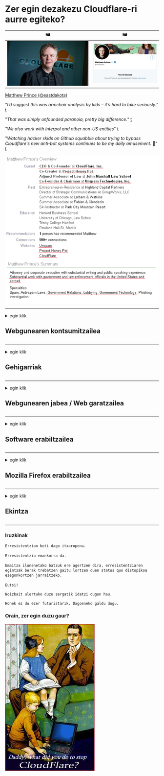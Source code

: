 # Zer egin dezakezu Cloudflare-ri aurre egiteko?

| 🖼 | 🖼 |
| --- | --- |
| ![](image/matthew_prince.jpg) | ![](image/blockedbymatthewprince.jpg) |

[Matthew Prince (@eastdakota)](https://twitter.com/eastdakota)

"*I’d suggest this was armchair analysis by kids – it’s hard to take seriously.*" [t](https://www.theguardian.com/technology/2015/nov/19/cloudflare-accused-by-anonymous-helping-isis)

"*That was simply unfounded paranoia, pretty big difference.*"  [t](https://twitter.com/xxdesmus/status/992757936123359233)

"*We also work with Interpol and other non-US entities*" [t](https://twitter.com/eastdakota/status/1203028504184360960)

"*Watching hacker skids on Github squabble about trying to bypass Cloudflare's new anti-bot systems continues to be my daily amusement.* 🍿" [t](https://twitter.com/eastdakota/status/1273277839102656515)


![](image/whoismp.jpg)

---


<details>
<summary>egin klik

## Webgunearen kontsumitzailea
</summary>


- Gustatzen zaizun webguneak Cloudflare erabiltzen badu, esan Cloudflare ez erabiltzeko.
  - Facebook, Reddit, Twitter edo Mastodon bezalako sare sozialetan irrintziak egiteak ez du inolako diferentziarik. [Ekintzak hashtag-ak baino altuagoak dira.](https://twitter.com/phyzonloop/status/1274132092490862594)
  - Saiatu webgunearen jabearekin harremanetan jartzen zure burua erabilgarria izan nahi baduzu.

[Cloudflare-k esan zuen](https://github.com/Eloston/ungoogled-chromium/issues/783):
```
Arazoak dituzun zerbitzu edo gune zehatzen administratzaileengana jotzea eta zure esperientzia partekatzea gomendatzen dizugu.
```

[Ez baduzu eskatzen, webgunearen jabeak ez du inoiz arazo hau ezagutzen.](PEOPLE.md)

![](image/liberapay.jpg)

[Adibide arrakastatsua](https://counterpartytalk.org/t/turn-off-cloudflare-on-counterparty-co-plz/164/5).<br>
Arazoren bat duzu? [Goratu zure ahotsa orain.](https://github.com/maraoz/maraoz.github.io/issues/1) Beheko adibidea.

```
Enpresen zentsura eta masa zaintza laguntzen ari zara.
https://codeberg.org/crimeflare/cloudflare-tor/src/branch/master/README.md
```

```
Zure web orria CloudFlare-ren pribatutasuna gehiegizko erabilera duen hormako lorategi pribatuan dago.
https://codeberg.org/crimeflare/cloudflare-tor/
```

- Hartu denbora pixka bat webgunearen pribatutasun politika irakurtzeko.
  - webgunea Cloudflare-ren atzean badago edo webguneak Cloudflare-rekin konektatutako zerbitzuak erabiltzen baditu.

"Cloudflare" zer den azaldu behar du eta baimena eskatu zure datuak Cloudflare-rekin partekatzeko. Hori egin ezean konfiantza urratuko da eta aipatutako webgunea saihestu beharko litzateke.

[Hemen dago pribatutasun politikaren adibide onargarria](https://archive.is/bDlTz) ("Subprocessors" > "Entity Name")

```
Zure pribatutasun politika irakurri dut eta ezin dut Cloudflare hitza aurkitu.
Nire datuak Cloudflare-ra elikatzen jarraitzen baduzu zurekin datuak partekatzeari uko egiten diot.
https://codeberg.org/crimeflare/cloudflare-tor/
```

Cloudflare hitza ez duen pribatutasun politikaren adibidea da.
[Liberland Jobs](https://archive.is/daKIr) [privacy policy](https://docsend.com/view/feiwyte):

![](image/cfwontobey.jpg)

Cloudflare-k bere pribatutasun politika du.
[Cloudflare-k jendea maite du.](https://www.reddit.com/r/GamerGhazi/comments/2s64fe/be_wary_reporting_to_cloudflare/)

Hemen duzu adibide on bat webgunean erregistratzeko inprimakian.
AFAIK, zero webguneak egiten du hau. Konfiantza izango al duzu?

```
"Erregistratu XYZ-en" sakatuta, gure zerbitzu baldintzak eta pribatutasun adierazpena onartzen dituzu.
Zure datuak Cloudflare-rekin partekatzea ere onartzen duzu eta cloudflare-ren pribatutasun-adierazpena ere onartzen duzu.
Cloudflare-k zure informazioa filtratzen badu edo gure zerbitzariekin konektatzen uzten ez badizu, ez da gure errua. [*]

[ Izena eman ] [ ez nago ados ]
```
[*] [PEOPLE.md](PEOPLE.md)


- Saiatu haien zerbitzua ez erabiltzen. Gogoratu Cloudflare-k ikusten ari zarela.
  - ["I'm in your TLS, sniffin' your passworz"](image/iminurtls.jpg)

- Bilatu beste webgune bat. Interneten badaude alternatibak eta aukerak!

- Konbentzitu lagunak Tor egunero erabiltzeko.
  - Anonimotasunak internet irekiaren estandarra izan behar du!
  - [Kontuan izan Tor proiektuari ez zaiola gustatzen proiektu hau.](HISTORY.md)

</details>

------

<details>
<summary>egin klik

## Gehigarriak
</summary>

- Zure arakatzailea Firefox, Tor Browser edo Ungoogled Chromium bada, erabili beheko gehigarri hauetako bat.
  - Beste gehigarri berri bat gehitu nahi baduzu, galdetu lehen.


| Izena | Garatzailea | Laguntza | Ezin blokeatu | Ezin da jakinarazi | Chrome |
| -------- | -------- | -------- | -------- | -------- | -------- |
| [Bloku Cloudflaron MITM-Atakon](subfiles/about.bcma.md) | #Addon | [ ? ](README.md) | **Bai**     | **Bai**     |  **Bai** |
| [Ĉu ligoj estas vundeblaj al MITM-atako?](subfiles/about.ismm.md) | #Addon | [ ? ](README.md) | Ez     | **Bai**     |  **Bai** |
| [Ĉu ĉi tiuj ligoj blokos Tor-uzanton?](subfiles/about.isat.md) | #Addon | [ ? ](README.md) | Ez     | **Bai**     |  **Bai** |
| [Block Cloudflare MITM Attack](https://trac.torproject.org/projects/tor/attachment/ticket/24351/block_cloudflare_mitm_attack-1.0.14.1-an%2Bfx.xpi)<br>[**DELETED BY TOR PROJECT**](HISTORY.md) | nullius | [ ? ](tool/block_cloudflare_mitm_fx), [Link](README.md) | **Bai**     | **Bai**     |  Ez |
| [TPRB](http://34ahehcli3epmhbu2wbl6kw6zdfl74iyc4vg3ja4xwhhst332z3knkyd.onion/) | Sw | [ ? ](http://34ahehcli3epmhbu2wbl6kw6zdfl74iyc4vg3ja4xwhhst332z3knkyd.onion/) | **Bai**     | **Bai**     |  Ez |
| [Detect Cloudflare](https://addons.mozilla.org/en-US/firefox/addon/detect-cloudflare/) | Frank Otto | [ ? ](https://github.com/traktofon/cf-detect) | Ez     | **Bai**     |  Ez |
| [True Sight](https://addons.mozilla.org/en-US/firefox/addon/detect-cloudflare-plus/) | claustromaniac | [ ? ](https://github.com/claustromaniac/detect-cloudflare-plus) | Ez     | **Bai**     |  Ez |
| [Which Cloudflare datacenter am I visiting?](https://addons.mozilla.org/en-US/firefox/addon/cf-pop/) | 依云 | [ ? ](https://github.com/lilydjwg/cf-pop) | Ez     | **Bai**     |  Ez |


- "Decentraleyes" -ek "CDNJS (Cloudflare)" konexioa eten dezake.
  - Eskaera asko sareetara iristea eragozten du, eta tokiko fitxategiak zerbitzatzen ditu guneak ez hausteko.
  - Garatzaileak erantzun zion: "[very concerning indeed](https://github.com/Synzvato/decentraleyes/issues/236#issuecomment-352049501)", "[widespread usage severely centralizes the web](https://github.com/Synzvato/decentraleyes/issues/251#issuecomment-366752049)"

- [Cloudflare ziurtagiria zure Agintaritza Ziurtagiritik (CA) ere kendu edo mesfidatu dezakezu.](https://www.ssl.com/how-to/remove-root-certificate-firefox/)

</details>

------

<details>
<summary>egin klik

## Webgunearen jabea / Web garatzailea
</summary>


![](image/word_cloudflarefree.jpg)

- Ez erabili Cloudflare irtenbidea, Aldia.
  - Hori baino hobeto egin dezakezu, ezta? [Hona hemen nola kendu Cloudflare harpidetzak, planak, domeinuak edo kontuak.](https://support.cloudflare.com/hc/en-us/articles/200167776-Removing-subscriptions-plans-domains-or-accounts)

| 🖼 | 🖼 |
| --- | --- |
| ![](image/htmlalertcloudflare.jpg) | ![](image/htmlalertcloudflare2.jpg) |

- Bezero gehiago nahi al dituzu? Badakizu zer egin. Iradokizuna "lerroaren gainetik" dago.
  - [Kaixo, "Zure pribatutasuna seriotasunez hartzen dugu" idatzi duzu, baina "403 Errorea debekatutako proxy anonimoak ez dira onartzen" jaso dut.](https://it.slashdot.org/story/19/02/19/0033255/stop-saying-we-take-your-privacy-and-security-seriously) Zergatik blokeatzen duzu Tor Or VPN? [Eta zergatik blokeatzen dituzu aldi baterako mezu elektronikoak?](http://nomdjgwjvyvlvmkolbyp3rocn2ld7fnlidlt2jjyotn3qqsvzs2gmuyd.onion/mail/)

![](image/anonexist.jpg)

- Cloudflare erabiltzeak etenen aukerak handituko ditu. Bisitariek ezin dute zure webgunera sartu zure zerbitzaria ez badago edo Cloudflare ez badago.
  - [Benetan pentsatu al zenuen Cloudflare ez dela inoiz jaitsiko?](https://www.ibtimes.com/cloudflare-down-not-working-sites-producing-504-gateway-timeout-errors-2618008) [Another](https://twitter.com/Jedduff/status/1097875615997399040) [sample](https://twitter.com/search?f=tweets&vertical=default&q=Cloudflare%20is%20having%20problems). [Need more](PEOPLE.md)?

![](image/cloudflareinternalerror.jpg)

- Cloudflare erabiltzeak zure "API zerbitzua", "software eguneratze zerbitzaria" edo "RSS jarioa" proxy gisa erabiltzeak zure bezeroari kalte egingo dio. Bezero batek deitu zizun eta "Ezin dut zure APIa gehiago erabili" esan zizun, eta ez dakizu zer gertatzen ari den. Cloudflare-k zure bezeroa isilik blokea dezake. Ondo dagoela uste al duzu?
  - RSS irakurgailuaren bezero eta RSS irakurgailu ugari daude linean. Zergatik argitaratzen duzu RSS jarioa jendeari harpidetzea baimentzen ez baduzu?

![](image/rssfeedovercf.jpg)

- HTTPS ziurtagiria behar al duzu? Erabili "Enkriptatu dezagun" edo erosi besterik ez CA enpresan.

- DNS zerbitzaria behar al duzu? Ezin duzu zure zerbitzaria konfiguratu? Zer moduz: [Hurricane Electric Free DNS](https://dns.he.net/), [Dyn.com](https://dyn.com/dns/), [1984 Hosting](https://www.1984hosting.com/), [Afraid.Org (Administratzaileak ezabatu zure kontua TOR erabiltzen baduzu)](https://freedns.afraid.org/)

- Ostatu zerbitzuaren bila zabiltza? Doakoa bakarrik? Zer moduz: [Onion Service](http://vww6ybal4bd7szmgncyruucpgfkqahzddi37ktceo3ah7ngmcopnpyyd.onion/en/security/network-security/tor/onionservices-best-practices), [Free Web Hosting Area](https://freewha.com/), [Autistici/Inventati Web Site Hosting](https://www.autinv5q6en4gpf4.onion/services/website), [Github Pages](https://pages.github.com/), [Surge](https://surge.sh/)
  - [Cloudflare-ren alternatibak](subfiles/cloudflare-alternatives.md)

- "Cloudflare-ipfs.com" erabiltzen ari zara? [Ba al dakizu Cloudflare IPFS txarra dela?](PEOPLE.md)

- Instalatu OWASP eta Fail2Ban bezalako Web aplikazioen suebakia zure zerbitzarian eta konfiguratu behar bezala.
  - Tor blokeatzea ez da irtenbide bat. Ez zigortu denak erabiltzaile txar txikiengatik soilik.

- Birbideratu edo blokeatu "Cloudflare Warp" erabiltzaileak zure webgunera sartzeko. Ahal baduzu, eman arrazoia.

> IP zerrenda: "[Cloudflare-ren uneko IP barrutiak](cloudflare_inc/)"

> A: Blokeatu besterik ez duzu

```
server {
...
deny 173.245.48.0/20;
deny 103.21.244.0/22;
deny 103.22.200.0/22;
deny 103.31.4.0/22;
deny 141.101.64.0/18;
deny 108.162.192.0/18;
deny 190.93.240.0/20;
deny 188.114.96.0/20;
deny 197.234.240.0/22;
deny 198.41.128.0/17;
deny 162.158.0.0/15;
deny 104.16.0.0/12;
deny 172.64.0.0/13;
deny 131.0.72.0/22;
deny 2400:cb00::/32;
deny 2606:4700::/32;
deny 2803:f800::/32;
deny 2405:b500::/32;
deny 2405:8100::/32;
deny 2a06:98c0::/29;
deny 2c0f:f248::/32;
...
}
```

> B: Birbideratu abisu orrira

```
http {
...
geo $iscf {
default 0;
173.245.48.0/20 1;
103.21.244.0/22 1;
103.22.200.0/22 1;
103.31.4.0/22 1;
141.101.64.0/18 1;
108.162.192.0/18 1;
190.93.240.0/20 1;
188.114.96.0/20 1;
197.234.240.0/22 1;
198.41.128.0/17 1;
162.158.0.0/15 1;
104.16.0.0/12 1;
172.64.0.0/13 1;
131.0.72.0/22 1;
2400:cb00::/32 1;
2606:4700::/32 1;
2803:f800::/32 1;
2405:b500::/32 1;
2405:8100::/32 1;
2a06:98c0::/29 1;
2c0f:f248::/32 1;
}
...
}

server {
...
if ($iscf) {rewrite ^ https://example.com/cfwsorry.php;}
...
}

<?php
header('HTTP/1.1 406 Not Acceptable');
echo <<<CLOUDFLARED
Thank you for visiting ourwebsite.com!<br />
We are sorry, but we can't serve you because your connection is being intercepted by Cloudflare.<br />
Please read https://codeberg.org/crimeflare/cloudflare-tor for more information.<br />
CLOUDFLARED;
die();
```

- Konfiguratu Tor Onion Service edo I2P insite askatasunean sinesten baduzu eta erabiltzaile anonimoak onartzen badituzu.

- Eskatu aholkuak Clearnet / Tor beste webgune bikoitzeko operadoreei eta egin lagun anonimoak!

</details>

------

<details>
<summary>egin klik

## Software erabiltzailea
</summary>


- Discord CloudFlare erabiltzen ari da. Alternatibak? Gomendatzen dugu [**Briar** (Android)](https://f-droid.org/en/packages/org.briarproject.briar.android/), [Ricochet (PC)](https://ricochet.im/), [Tox + Tor (Android/PC)](https://tox.chat/download.html)
  - Briarrek Tor deabrua biltzen du, beraz, Orbot instalatu beharrik ez izateko.
  - Qwtch garatzaileek, Open Privacy, stop_cloudflare proiektua ezabatu dute git zerbitzutik abisatu gabe.

- Debian GNU / Linux edo edozein eratorri erabiltzen baduzu, harpidetu: [bug #831835](https://bugs.debian.org/cgi-bin/bugreport.cgi?bug=831835). Ahal baduzu, lagundu adabakia egiaztatzen eta lagundu mantentzaileari onartzen duen ala ez ondorioztatzen.

- Beti gomendatu arakatzaile hauek.

| Izena | Garatzailea | Laguntza | Iruzkina |
| -------- | -------- | -------- | -------- |
| [Ungoogled-Chromium](https://ungoogled-software.github.io/ungoogled-chromium-binaries/) | Eloston | [ ? ](https://github.com/Eloston/ungoogled-chromium) | PC (Win, Mac, Linux)  _!Tor_ |
| [Bromite](https://www.bromite.org/fdroid) | Bromite | [ ? ](https://github.com/bromite/bromite/issues) | Android  _!Tor_ |
| [Tor Browser](https://www.torproject.org/download/) | Tor Project | [ ? ](https://support.torproject.org/) | PC (Win, Mac, Linux)  _Tor_|
| [Tor Browser Android](https://www.torproject.org/download/) | Tor Project | [ ? ](https://support.torproject.org/) | Android  _Tor_|
| [Onion Browser](https://itunes.apple.com/us/app/onion-browser/id519296448?mt=8) | Mike Tigas | [ ? ](https://github.com/OnionBrowser/OnionBrowser/issues) | Apple iOS  _Tor_|
| [GNU/Icecat](https://www.gnu.org/software/gnuzilla/) | GNU | [ ? ](https://www.gnu.org/software/gnuzilla/) | PC (Linux) |
| [IceCatMobile](https://f-droid.org/en/packages/org.gnu.icecat/) | GNU | [ ? ](https://lists.gnu.org/mailman/listinfo/bug-gnuzilla) | Android |
| [Iridium Browser](https://iridiumbrowser.de/about/) | Iridium | [ ? ](https://github.com/iridium-browser/iridium-browser/) | PC (Win, Mac, Linux, OpenBSD) |


Beste software batzuen pribatutasuna ezin hobea da. Horrek ez du esan nahi Tor arakatzailea "perfektua" denik.
Interneten eta teknologian ez dago% 100 segurua ezta% 100 pribatua ere.

- Ez duzu Tor erabili nahi? Tor deabruarekin edozein arakatzaile erabil dezakezu.
  - [Kontuan izan Tor proiektuari ez zaiola hau gustatzen.](https://support.torproject.org/tbb/tbb-9/) Erabili Tor Browser hori egiteko gai bazara.
- [Nola erabili Chromium Tor-ekin](subfiles/chromium_tor.md)


Hitz egin dezagun beste softwarearen pribatutasunaz.

- [Benetan Firefox erabili behar baduzu, aukeratu "Firefox ESR".](https://www.mozilla.org/en-US/firefox/organizations/)
  - [Firefox - Spyware Watchdog](https://spyware.neocities.org/articles/firefox.html)
  - [Firefoxek adierazpen askea baztertzen du, adierazpen askea debekatzen du](https://web.archive.org/web/20200423010026/https://reclaimthenet.org/firefox-rejects-free-speech-bans-free-speech-commenting-plugin-dissenter-from-its-extensions-gallery/)
  - ["100+ beherakada. Badirudi software enpresa bati eskatzea ... softwarea gehiegi dela egun."](https://old.reddit.com/r/firefox/comments/gutdiw/weve_got_work_to_do_the_mozilla_blog/fslbbb6/)
  - [A, zergatik erakusten dit Firefoxek babestutako estekak nire URL barran?](https://www.reddit.com/r/firefox/comments/jybx2w/uh_why_is_firefox_showing_me_sponsored_links_in/)
  - [Mozilla - Devil Incarnate](https://digdeeper.neocities.org/ghost/mozilla.html)

- [Gogoratu, Mozilla Cloudflare zerbitzua erabiltzen ari dela.](https://www.robtex.com/dns-lookup/www.mozilla.org) [Cloudflare-ren DNS zerbitzua ere erabiltzen ari dira beren produktuan.](https://www.theregister.co.uk/2018/03/21/mozilla_testing_dns_encryption/)

- [Mozillak ofizialki ezetsi zuen txartel hori.](https://bugzilla.mozilla.org/show_bug.cgi?id=1426618)

- [Firefox Focus txantxa da.](https://github.com/mozilla-mobile/focus-android/issues/1743) [Telemetria itzaliko dutela agindu zuten baina aldatu egin zuten.](https://github.com/mozilla-mobile/focus-android/issues/4210)

- [PaleMoon / Basilisk garatzaileak Cloudflare maite du.](https://github.com/mozilla-mobile/focus-android/issues/1743#issuecomment-345993097)
  - [Pale Moon-en Archive Server-ek malware hil eta 18 hilabetez hedatu zuen](https://www.reddit.com/r/privacytoolsIO/comments/cc808y/pale_moons_archive_server_hacked_and_spread/)
  - Tor erabiltzaileak ere gorroto ditu - "[Ea etsaia den Tor-era. Uste dut gune gehienek Torrekiko etsaiak izan beharko luketela bere gehiegizko faktore handia kontuan hartuta.](https://github.com/yacy/yacy_search_server/issues/314#issuecomment-565932097)"

- [Waterfox-ek "etxeko telefonoak" arazo larriak ditu](https://spyware.neocities.org/articles/waterfox.html)

- [Google Chrome spyware bat da.](https://www.gnu.org/proprietary/malware-google.en.html)
  - [Google-k zure jarduera profilatzen du.](https://spyware.neocities.org/articles/chrome.html)

- [SRWare Iron-ek telefono gehiegi egiten ditu etxeko konexioarekin.](https://spyware.neocities.org/articles/iron.html) Google domeinuetara ere konektatzen da.

- [Brave Browser zerrenda zurian Facebook / Twitter jarraitzaile.](https://www.bleepingcomputer.com/news/security/facebook-twitter-trackers-whitelisted-by-brave-browser/)
  - [Hemen gai gehiago.](https://spyware.neocities.org/articles/brave.html)
  - [binance kidea IDa](https://twitter.com/cryptonator1337/status/1269594587716374528)

- [Microsoft Edge-k Facebook-i Flash kodea erabiltzaileen bizkarrean exekutatzen uzten dio.](https://www.zdnet.com/article/microsoft-edge-lets-facebook-run-flash-code-behind-users-backs/)

- [Vivaldik ez du zure pribatutasuna errespetatzen.](https://spyware.neocities.org/articles/vivaldi.html)

- [Opera spyware maila: Oso altua](https://spyware.neocities.org/articles/opera.html)

- Apple iOS: [Ez zenuke iOS batere erabili behar, malwarea delako batez ere.](https://www.gnu.org/proprietary/malware-apple.html)

Hori dela eta, goiko taulan soilik gomendatzen dugu. Beste ezer ez.

</details>

------

<details>
<summary>egin klik

## Mozilla Firefox erabiltzailea
</summary>


- "Firefox Nightly" -k arazketa-mailako informazioa bidaliko du Mozilla zerbitzarietara baztertzeko metodorik gabe.
  - [Mozilla zerbitzariak Cloudflare ari dira entzuten](https://www.digwebinterface.com/?hostnames=www.mozilla.org%0D%0Amozilla.cloudflare-dns.com&type=&ns=resolver&useresolver=8.8.4.4&nameservers=)

- Posible da Firefox Mozilla zerbitzarietara konektatzea debekatzea.
  - [Mozillaren gidalerroen txantiloiak](https://github.com/mozilla/policy-templates/blob/master/README.md)
  - Gogoan izan trikimailu honek geroko bertsioan funtzionatzeari utz diezaiokeela, Mozillak bere burua zuritzea gustatzen zaiolako.
  - Erabili suebakia eta DNS iragazkia guztiz blokeatzeko.

"`/distribution/policies.json`"

>     "WebsiteFilter": {
> 		"Block": [
> 		"*://*.mozilla.com/*",
> 		"*://*.mozilla.net/*",
> 		"*://*.mozilla.org/*",
> 		"*://webcompat.com/*",
> 		"*://*.firefox.com/*",
> 		"*://*.thunderbird.net/*",
> 		"*://*.cloudflare.com/*"
> 		]
>     },


- ~~Eman mozillaren aztarnari buruzko akats baten berri, Cloudflare ez erabiltzeko esanez.~~ Bugzillari buruzko akatsen berri eman da. Jende askok bere kezka agertu zuen, hala ere akatsa administratzaileak ezkutatu zuen 2018an.

- DoH desgaitu dezakezu Firefox-en.
  - [Aldatu firefox-en DNS hornitzaile lehenetsia](subfiles/change-firefox-dns.md)

![](image/firefoxdns.jpg)

- [ISP ez diren DNSak erabili nahi badituzu, pentsa ezazu OpenNIC Tier2 DNS zerbitzua edo Cloudflare ez den DNS zerbitzuren bat erabiltzea.](https://wiki.opennic.org/start)
![](image/opennic.jpg)
  - Blokeatu Cloudflare DNSarekin. [Crimeflare DNS](https://dns.crimeflare.eu.org/)

- Tor DNS ebazle gisa erabil dezakezu. [Tor aditua ez bazara, egin galdera hemen.](https://tor.stackexchange.com/)

> **Nola?**
> 1. Deskargatu Tor eta instalatu zure ordenagailuan.
> 2. Gehitu lerro hau "torrc" fitxategira.
> DNSPort 127.0.0.1:53
> 3. Berrabiarazi Tor.
> 4. Ezarri zure ordenagailuaren DNS zerbitzaria "127.0.0.1" gisa.

</details>

------

<details>
<summary>egin klik

## Ekintza
</summary>


- Kontatu ingurukoei Cloudflare-ren arriskuak.

- [Lagundu biltegi hau hobetzen.](https://codeberg.org/crimeflare/cloudflare-tor).
  - Bai zerrendak, bai horren aurkako argudioak eta xehetasunak.

- [Dokumentatu eta oso publiko egin gauzak gaizki doazenez Cloudflare-rekin (eta antzeko enpresekin), ziurtatu biltegi hau aipatzen duzula hori egiten duzunean](https://codeberg.org/crimeflare/cloudflare-tor) :)

- Lortu Tor gehiago erabiltzen duten jende gehiago lehenespenez, webgunea munduko hainbat lekuren ikuspegitik bizi dezaten.

- Hasi taldeak, sare sozialetan eta haragizko espazioan, mundua Cloudflare-tik askatzera dedikatuta.

- Dagokionean, estekatu biltegi honetako talde hauetara - hau talde gisa lan egiteko koordinatzeko gunea izan daiteke.

- [Hasi Cloudflare-ri alternatiba esanguratsua eskain diezaiokeen kooperatiba.](subfiles/cloudflare-alternatives.md)

- Jakin iezaguzu alternatibarik gutxienez Cloudflare-ren aurkako geruza anitzeko defentsa eskaintzen laguntzeko.

- Cloudflare bezeroa bazara, ezarri zure pribatutasun ezarpenak eta itxaron haiek urratzen dituzten arte.
  - [Ondoren, eraman itzazu spamaren aurkako / pribatutasun urraketaren kargura.](https://twitter.com/thexpaw/status/1108424723233419264)

- Amerikako Estatu Batuetan bazaude eta aipatutako webgunea banku edo kontulari bat bada, saiatu legezko presioa egiten Gramm – Leach – Bliley Act-en arabera edo DIsabilities Act duten amerikarrak eta jakinarazi noraino heltzen zaren. .

- Webgunea gobernuko gunea bada, saiatu legezko presioa egiten AEBetako Konstituzioaren 1. Aldaketaren arabera.

- EBko herritarra bazara, jarri webgunearekin harremanetan zure datu pertsonalak Datuen Babeserako Arau Orokorraren arabera. Zure informazioa emateari uko egiten badiote, hori legearen urraketa da.

- Euren webgunean zerbitzua eskaintzen dutela dioten enpresei kontsumitzaileen babeserako erakundeei eta BBBri "iragarki faltsu" gisa jakinarazten diete. Cloudflare webguneak Cloudflare zerbitzariek hornitzen dituzte.

- [ITUk AEBetako testuinguruan iradoki du Cloudflare nahikoa handia izaten ari dela monopolioen aurkako legea gainetik botatzeko.](https://www.itu.int/en/ITU-T/Workshops-and-Seminars/20181218/Documents/Geoff_Huston_Presentation.pdf)

- Pentsa daiteke GNU GPL 4. bertsioak zerbitzu horren atzean iturburu kodea gordetzeari buruzko xedapen bat izan dezakeela, GPLv4 eta ondorengo programa guztientzat gutxienez iturburu kodea Tor erabiltzaileak diskriminatzen ez dituen euskarri baten bidez eskuragarria izatea eskatzen duena.

</details>

------

### Iruzkinak

```
Erresistentzian beti dago itxaropena.

Erresistentzia emankorra da.

Emaitza ilunenetako batzuk ere agertzen dira, erresistentziaren egintzak berak trebatzen gaitu lortzen duen status quo distopikoa ezegonkortzen jarraitzeko.

Eutsi!
```

```
Noizbait ulertuko duzu zergatik idatzi dugun hau.
```

```
Honek ez du ezer futuristarik. Dagoeneko galdu dugu.
```

### Orain, zer egin duzu gaur?


![](image/stopcf.jpg)
